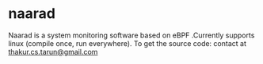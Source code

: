 # naarad
Naarad is a system monitoring software based on eBPF .Currently supports linux (compile once, run everywhere). To get the source code: contact at thakur.cs.tarun@gmail.com
